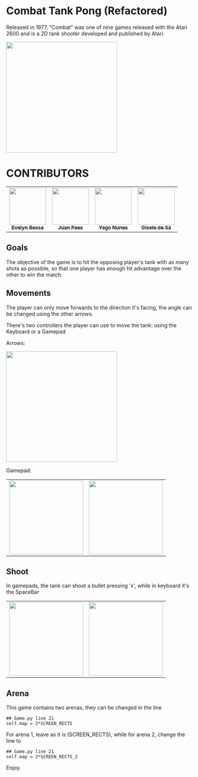 # Combat Tank Pong (Refactored)

Released in 1977, “Combat” was one of nine games released with the Atari 2600 and is a 2D tank shooter developed and published by Atari.


<a href="https://github.com/JupiterIvy"><img src="https://user-images.githubusercontent.com/65917017/217365957-7e7c30db-d92e-4895-82bf-fad1a480860a.png" width="300px;" alt=""/></a>

# CONTRIBUTORS
<table>
<tr>
    <td align="center"><a href="https://github.com/JupiterIvy"><img src="https://media.licdn.com/dms/image/D4D03AQHt30NNq_kSvQ/profile-displayphoto-shrink_400_400/0/1670128148472?e=1677110400&v=beta&t=0qSqk2zVgjYNNHqF8_p3BtYed18SuSrGcR6_Obe7vIU" width="100px;" alt=""/><br /><sub><b>Evelyn Bessa</b></sub></a><br /></td>
    <td align="center"><a href="https://github.com/JuanCarloPaes"><img src="https://avatars.githubusercontent.com/u/46506431?v=4" width="100px;" alt=""/><br /><sub><b>Juan Paes</b></sub></a><br /></td>
    <td align="center"><a href="https://github.com/sweilos"><img src="https://avatars.githubusercontent.com/u/54459008?v=4" width="100px;" alt=""/><br /><sub><b>Yago Nunes</b></sub></a><br /></td>
    <td align="center"><a href="https://github.com/giseledesa"><img src="https://avatars.githubusercontent.com/u/120344151?v=4" width="100px;" alt=""/><br /><sub><b>Gisele de Sá</b></sub></a><br /></td>
    
</table>

## Goals

The objective of the game is to hit the opposing player's tank with as many shots as possible, so that one player has enough hit advantage over the other to win the match.

## Movements

The player can only move forwards to the direction it's facing, the angle can be changed using the other arrows.

There's two controllers the player can use to move the tank: using the Keyboard or a Gamepad

Arrows:

<a href="https://github.com/JupiterIvy"><img src="https://user-images.githubusercontent.com/65917017/217358011-bf3dd10f-7a01-491a-a5a1-62d48986e0f6.png" width="300px;" alt=""/></a>

Gamepad:

<table>
<td align="center"><a href="https://github.com/JupiterIvy"><img src="https://user-images.githubusercontent.com/65917017/217358573-2e8f43e6-a45e-4549-9ac0-f76d264c87e8.png" width="200px;" alt=""/></a></td>
<td align="center"><a href="https://github.com/JupiterIvy"><img src="https://user-images.githubusercontent.com/65917017/217361633-f6c0d823-5505-4c3e-9b70-b8d462bf657f.png" width="200px;" alt=""/></a></td>
</table>

## Shoot

In gamepads, the tank can shoot a bullet pressing 'x', while in keyboard it's the SpaceBar

<table>
<td align="center"><a href="https://github.com/JupiterIvy"><img src="https://user-images.githubusercontent.com/65917017/217363480-314367cb-f0b6-43f4-af56-cc957bc80b22.png" width="200px;" alt=""/></a></td>
<td align="center"><a href="https://github.com/JupiterIvy"><img src="https://user-images.githubusercontent.com/65917017/217364043-75eff46f-00cf-4a03-aaa4-635462afb4c5.png" width="200px;" alt=""/></a></td>
</table>

## Arena

This game contains two arenas, they can be changed in the line
```
## Game.py line 21
self.map = 2*SCREEN_RECTS
```
For arena 1, leave as it is (SCREEN_RECTS), while for arena 2, change the line to
```
## Game.py line 21
self.map = 2*SCREEN_RECTS_2
```

Enjoy.

